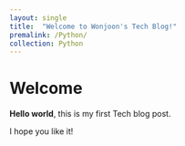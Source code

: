 ```yaml
---
layout: single
title:  "Welcome to Wonjoon's Tech Blog!"
premalink: /Python/
collection: Python
---
```


# Welcome

**Hello world**, this is my first Tech blog post.

I hope you like it!
